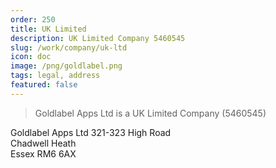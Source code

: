 ```yaml
---
order: 250
title: UK Limited
description: UK Limited Company 5460545
slug: /work/company/uk-ltd
icon: doc
image: /png/goldlabel.png
tags: legal, address
featured: false
---
```


> Goldlabel Apps Ltd is a UK Limited Company (5460545)

Goldlabel Apps Ltd
321-323 High Road  
Chadwell Heath  
Essex RM6 6AX

